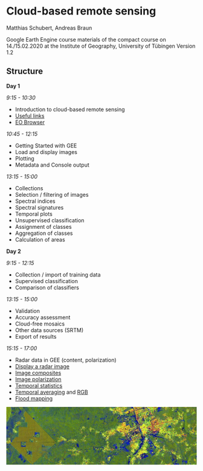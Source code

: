 # Cloud-based remote sensing
Matthias Schubert, Andreas Braun

Google Earth Engine course materials of the compact course on 14./15.02.2020 at the Institute of Geography, University of Tübingen
Version 1.2

## Structure

**Day 1**

*9:15 - 10:30*
- Introduction to cloud-based remote sensing
- [Useful links](https://github.com/Geo-Uni-Tuebingen/GEE/blob/master/useful_links.md)
- [EO Browser](https://apps.sentinel-hub.com/eo-browser/)

*10:45 - 12:15*
- Getting Started with GEE
- Load and display images
- Plotting
- Metadata and Console output

*13:15 - 15:00* 
- Collections
- Selection / filtering of images
- Spectral indices 
- Spectral signatures
- Temporal plots
- Unsupervised classification
- Assignment of classes
- Aggregation of classes 
- Calculation of areas

**Day 2**

*9:15 - 12:15*
- Collection / import of training data
- Supervised classification
- Comparison of classifiers

*13:15 - 15:00*
- Validation
- Accuracy assessment
- Cloud-free mosaics
- Other data sources (SRTM)
- Export of results

*15:15 - 17:00*
- Radar data in GEE (content, polarization)
- [Display a radar image](https://github.com/Geo-Uni-Tuebingen/GEE/blob/master/scripts/S1_single_image.js)
- [Image composites](https://github.com/Geo-Uni-Tuebingen/GEE/blob/master/scripts/S1_image_composite.js)
- [Image polarization](https://github.com/Geo-Uni-Tuebingen/GEE/blob/master/scripts/S1_image_composite.js)
- [Temporal statistics](https://github.com/Geo-Uni-Tuebingen/GEE/blob/master/scripts/S1_temporal_plot.js)
- [Temporal averaging](https://github.com/Geo-Uni-Tuebingen/GEE/blob/master/scripts/S1_temporal_average.js) and [RGB](https://github.com/Geo-Uni-Tuebingen/GEE/blob/master/scripts/S1_temporal_average_RGB.js)
- [Flood mapping](https://github.com/Geo-Uni-Tuebingen/GEE/blob/master/scripts/S1_flood_mapping.js)


![Palm Oil plantations near a city in Nigeria](https://github.com/Geo-Uni-Tuebingen/GEE/blob/master/imgs/PalmOil%20thin.jpg)

